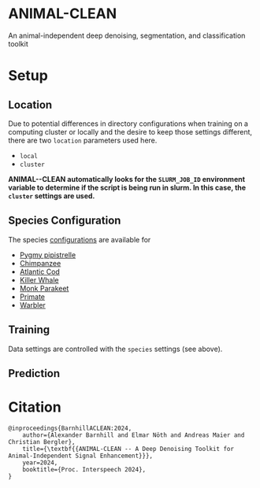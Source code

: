 # ANIMAL-CLEAN
An animal-independent deep denoising, segmentation, and classification toolkit



# Setup
## Location
Due to potential differences in directory configurations when training on a computing cluster or locally and the desire to keep those settings different, there are two `location` parameters used here.
- `local`
- `cluster`

**ANIMAL--CLEAN automatically looks for the `SLURM_JOB_ID` environment variable to determine if the script is being run in slurm. In this case, the `cluster` settings are used.**
## Species Configuration

The species [configurations](configuration/species) are available for
- [Pygmy pipistrelle](configuration/species/bat.yaml)
- [Chimpanzee](configuration/species/chimp.yaml)
- [Atlantic Cod](configuration/species/cod.yaml)
- [Killer Whale](configuration/species/orca.yaml)
- [Monk Parakeet](configuration/species/parakeet.yaml)
- [Primate](configuration/species/primate.yaml)
- [Warbler](configuration/species/warbler.yaml)

## Training
Data settings are controlled with the `species` settings (see above).

## Prediction


# Citation
```
@inproceedings{BarnhillACLEAN:2024,
	author={Alexander Barnhill and Elmar Nöth and Andreas Maier and Christian Bergler},
	title={\textbf{{ANIMAL-CLEAN -- A Deep Denoising Toolkit for Animal-Independent Signal Enhancement}}},
	year=2024,
	booktitle={Proc. Interspeech 2024},
}
```
